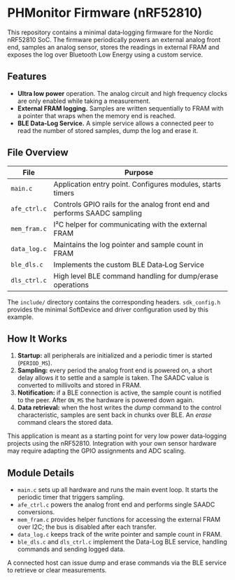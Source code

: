 # PHMonitor Firmware (nRF52810)

This repository contains a minimal data‑logging firmware for the Nordic nRF52810
SoC.  The firmware periodically powers an external analog front end, samples an
analog sensor, stores the readings in external FRAM and exposes the log over
Bluetooth Low Energy using a custom service.

## Features

- **Ultra low power** operation.  The analog circuit and high frequency clocks
  are only enabled while taking a measurement.
- **External FRAM logging.**  Samples are written sequentially to FRAM with a
  pointer that wraps when the memory end is reached.
- **BLE Data‑Log Service.**  A simple service allows a connected peer to read the
  number of stored samples, dump the log and erase it.

## File Overview

| File          | Purpose                                                    |
|---------------|------------------------------------------------------------|
| `main.c`      | Application entry point. Configures modules, starts timers |
| `afe_ctrl.c`  | Controls GPIO rails for the analog front end and performs SAADC sampling |
| `mem_fram.c`  | I²C helper for communicating with the external FRAM        |
| `data_log.c`  | Maintains the log pointer and sample count in FRAM         |
| `ble_dls.c`   | Implements the custom BLE Data‑Log Service                 |
| `dls_ctrl.c`  | High level BLE command handling for dump/erase operations  |

The `include/` directory contains the corresponding headers.  `sdk_config.h`
provides the minimal SoftDevice and driver configuration used by this example.

## How It Works

1. **Startup:** all peripherals are initialized and a periodic timer is started
   (`PERIOD_MS`).
2. **Sampling:** every period the analog front end is powered on, a short delay
   allows it to settle and a sample is taken.  The SAADC value is converted to
   millivolts and stored in FRAM.
3. **Notification:** if a BLE connection is active, the sample count is
   notified to the peer.  After `ON_MS` the hardware is powered down again.
4. **Data retrieval:** when the host writes the *dump* command to the control
   characteristic, samples are sent back in chunks over BLE.  An *erase* command
   clears the stored data.

This application is meant as a starting point for very low power data‑logging
projects using the nRF52810.  Integration with your own sensor hardware may
require adapting the GPIO assignments and ADC scaling.


## Module Details

- `main.c` sets up all hardware and runs the main event loop. It starts the periodic timer that triggers sampling.
- `afe_ctrl.c` powers the analog front end and performs single SAADC conversions.
- `mem_fram.c` provides helper functions for accessing the external FRAM over I2C; the bus is disabled after each transfer.
- `data_log.c` keeps track of the write pointer and sample count in FRAM.
- `ble_dls.c` and `dls_ctrl.c` implement the Data-Log BLE service, handling commands and sending logged data.

A connected host can issue dump and erase commands via the BLE service to retrieve or clear measurements.
